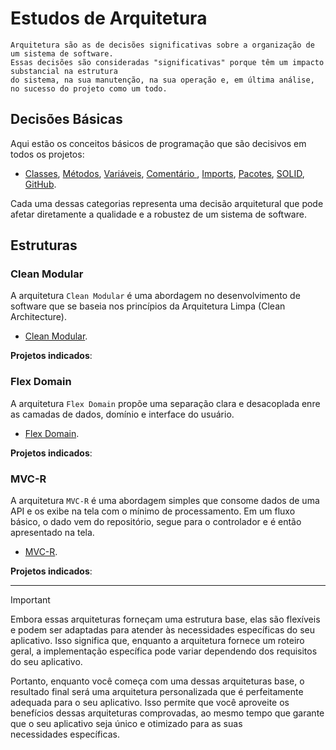 ﻿# Estudos de Arquitetura

```
Arquitetura são as de decisões significativas sobre a organização de um sistema de software.
Essas decisões são consideradas "significativas" porque têm um impacto substancial na estrutura
do sistema, na sua manutenção, na sua operação e, em última análise, no sucesso do projeto como um todo.
```

## Decisões Básicas

Aqui estão os conceitos básicos de programação que são decisivos em todos os projetos:

- [Classes](basic/classes.md), [Métodos](basic/methods.md), [Variáveis](basic/variables.md), [Comentário ](basic/comments.md), [Imports](basic/Imports.md), [Pacotes](basic/packages.md), [SOLID](basic/solid.md), [GitHub](gitHub/gitHub.md).

Cada uma dessas categorias representa uma decisão arquitetural que pode afetar diretamente a qualidade e a robustez de um sistema de software.


## Estruturas

### Clean Modular

A arquitetura ``Clean Modular`` é uma abordagem no desenvolvimento de software que se baseia nos princípios da Arquitetura Limpa (Clean Architecture).

- [Clean Modular](architecture/clear_modular/clear_modular.md).

**Projetos indicados**: 

### Flex Domain

A arquitetura ``Flex Domain`` propõe uma separação clara e desacoplada enre as camadas de dados, domínio e interface do usuário. 

- [Flex Domain](architecture/flex_domain/flex_domain.md).

**Projetos indicados**: 

### MVC-R

A arquitetura ``MVC-R`` é uma abordagem simples que consome dados de uma API e os exibe na tela com o mínimo de processamento. Em um fluxo básico, o dado vem do repositório, segue para o controlador e é então apresentado na tela.

- [MVC-R](architecture/MVC-R/MVC-R.md).

**Projetos indicados**: 

---
> [!IMPORTANT]
> Embora essas arquiteturas forneçam uma estrutura base, elas são flexíveis e podem ser adaptadas para atender às necessidades específicas do seu aplicativo. Isso significa que, enquanto a arquitetura fornece um roteiro geral, a implementação específica pode variar dependendo dos requisitos do seu aplicativo.
>
> Portanto, enquanto você começa com uma dessas arquiteturas base, o resultado final será uma arquitetura personalizada que é perfeitamente adequada para o seu aplicativo. Isso permite que você aproveite os benefícios dessas arquiteturas comprovadas, ao mesmo tempo que garante que o seu aplicativo seja único e otimizado para as suas necessidades específicas.
